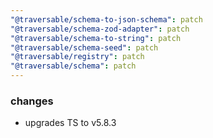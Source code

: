 ```yaml
---
"@traversable/schema-to-json-schema": patch
"@traversable/schema-zod-adapter": patch
"@traversable/schema-to-string": patch
"@traversable/schema-seed": patch
"@traversable/registry": patch
"@traversable/schema": patch
---
```


### changes

- upgrades TS to v5.8.3
